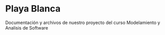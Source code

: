 # Playa Blanca
Documentación y archivos de nuestro proyecto del curso Modelamiento y Analisis de Software
